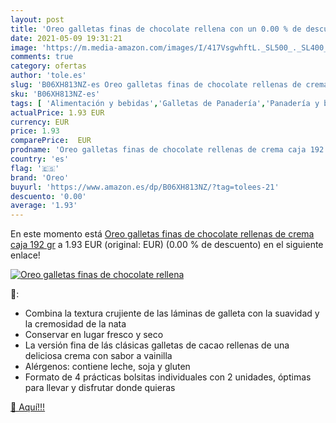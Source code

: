 ```yaml
---
layout: post
title: 'Oreo galletas finas de chocolate rellena con un 0.00 % de descuento'
date: 2021-05-09 19:31:21
image: 'https://m.media-amazon.com/images/I/417VsgwhftL._SL500_._SL400_.jpg'
comments: true
category: ofertas
author: 'tole.es'
slug: 'B06XH813NZ-es Oreo galletas finas de chocolate rellenas de crema caja...'
sku: 'B06XH813NZ-es'
tags: [ 'Alimentación y bebidas','Galletas de Panadería','Panadería y bollería','chocolate','oreo', ]
actualPrice: 1.93 EUR
currency: EUR
price: 1.93
comparePrice:  EUR
prodname: 'Oreo galletas finas de chocolate rellenas de crema caja 192 gr'
country: 'es'
flag: '🇪🇸'
brand: 'Oreo'
buyurl: 'https://www.amazon.es/dp/B06XH813NZ/?tag=tolees-21'
descuento: '0.00'
average: '1.93'
---
```


En este momento está [Oreo galletas finas de chocolate rellenas de crema caja 192 gr](https://www.amazon.es/dp/B06XH813NZ/?tag=tolees-21) a 1.93 EUR (original:  EUR) (0.00 %  de descuento) en el siguiente enlace!

[![Oreo galletas finas de chocolate rellena](https://m.media-amazon.com/images/I/417VsgwhftL._SL500_._SL400_.jpg)](https://www.amazon.es/dp/B06XH813NZ/?tag=tolees-21)

🔎:

- Combina la textura crujiente de las láminas de galleta con la suavidad y la cremosidad de la nata
- Conservar en lugar fresco y seco
- La versión fina de lás clásicas galletas de cacao rellenas de una deliciosa crema con sabor a vainilla
- Alérgenos: contiene leche, soja y gluten
- Formato de 4 prácticas bolsitas individuales con 2 unidades, óptimas para llevar y disfrutar donde quieras

[🛒 Aquí!!!](https://www.amazon.es/dp/B06XH813NZ/?tag=tolees-21)

